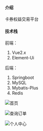 #### 介绍
卡券权益交易平台

#### 技术栈
前端：
1. Vue2.x
2. Element-Ui

后端：
1. Springboot
2. MySQL
3. Mybatis-Plus
4. Redis

![首页](https://s1.ax1x.com/2023/04/20/p9ANUEQ.png "首页")

![查询订单](https://s1.ax1x.com/2023/04/20/p9AUla4.png "查询订单")

![个人中心](https://s1.ax1x.com/2023/04/20/p9ANtHg.png "个人中心")
